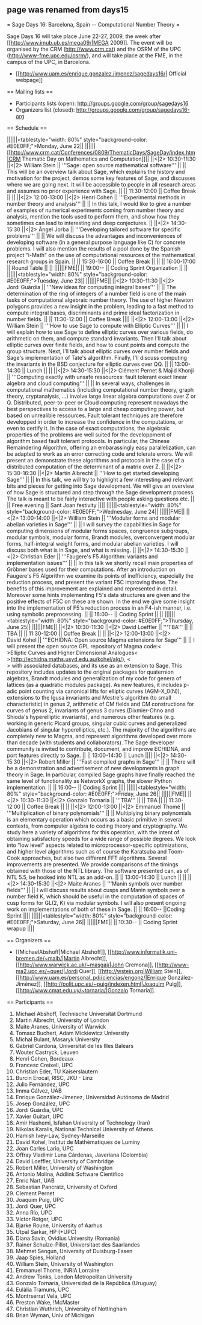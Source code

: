 ## page was renamed from days15
= Sage Days 16: Barcelona, Spain -- Computational Number Theory =

Sage Days 16 will take place June 22-27, 2009, the week after [[http://www.imub.ub.es/mega09/|MEGA 2009]]. The event will be organised by the CRM (http://www.crm.cat) and the OSRM of the UPC (http://www-fme.upc.edu/osrm/), and will take place at the FME, in the campus of the UPC, in Barcelona.

 * [[http://www.uam.es/enrique.gonzalez.jimenez/sagedays16/| Official webpage]]

  
== Mailing lists ==
 * Participants lists (open): http://groups.google.com/group/sagedays16
 * Organizers list (closed): http://groups.google.com/group/sagedays16-org

== Schedule ==

||||||<tablestyle="width: 80%" style="background-color: #E0E0FF;">Monday, June 22||
||||||[[http://www.crm.cat/Conferences/0809/ThematicDays/SageDay/index.htm|CRM Thematic Day on Mathematics and Computation]]||
||<|2> 10:30-11:30 ||<|2> William&nbsp;Stein || '''Sage: open source mathematical software''' ||
|| This will be an overview talk about Sage, which explains the history and motivation for the project, demos some key features of Sage, and discusses where we are going next. It will be accessible to people in all research areas and assumes no prior experience with Sage. ||
|| 11:30-12:00 || Coffee&nbsp;Break || ||
||<|2> 12:00-13:00 ||<|2> Henri&nbsp;Cohen || '''Experimental methods in number theory and analysis''' ||
|| In this talk, I would like to give a number of examples of numerical experiments coming from number theory and analysis, mention the tools used to perform them, and show how they sometimes can lead to interesting and deep conjectures. ||
||<|2> 14:30-15:30 ||<|2> Àngel&nbsp;Jorba || '''Developing tailored software for specific problems''' ||
|| We will discuss the advantages and inconveniences of developing software (in a general purpose language like C) for concrete problems. I will also mention the results of a pool done by the Spanish project "i-Math" on the use of computational resources of the mathematical research groups in Spain. ||
|| 15:30-16:00 || Coffee&nbsp;Break || ||
|| 16:00-17:00 || Round&nbsp;Table || ||
||||||FME||
|| 19:00-- || Coding&nbsp;Sprint Organization || ||
||||||<tablestyle="width: 80%" style="background-color: #E0E0FF;">Tuesday, June 23||
||||||FME||
||<|2> 10:30-11:30 ||<|2> Jordi&nbsp;Guàrdia || '''New ideas for computing integral bases''' ||
|| The determination of the ring of integers of a number field is one of the main tasks of computational algebraic number theory. The use of higher Newton polygons provides a new insight in the problem, leading to a fast method to compute integral bases, discriminants and prime ideal factorization in number fields. ||
|| 11:30-12:00 || Coffee&nbsp;Break ||||
||<|2> 12:00-13:00 ||<|2> William&nbsp;Stein || '''How to use Sage to compute with Elliptic Curves''' ||
|| I will explain how to use Sage to define elliptic curves over various fields, do arithmetic on them, and compute standard invariants. Then I'll talk about elliptic curves over finite fields, and how to count points and compute the group structure. Next, I'll talk about elliptic curves over number fields and Sage's implementation of Tate's algorithm. Finally, I'll discuss computing the invariants in the BSD conjecture for elliptic curves over QQ. ||
|| 13:00-14:30 || Lunch || ||
||<|2> 14:30-15:30 ||<|2> Clément&nbsp;Pernet & Majid&nbsp;Khonji || '''Computing exactly with unsafe ressources: fault tolerant exact linear algebra and cloud computing''' ||
|| In several ways, challenges in computational mathematics (including computational number theory, graph theory, cryptanalysis, ...) involve large linear algebra computations over Z or Q. Distributed, peer-to-peer or Cloud computing represent nowadays the best perspectives to access to a large and cheap computing power, but based on unrealible ressources. Fault tolerant techniques are therefore developped in order to increase the confidence in the computations, or even to certify it. In the case of exact computations, the algebraic properties of the problems are well suited for the developpment of algorithm based fault tolerant protocols. In particular, the Chinese Remaindering Algorithm, offering an embarassingly easy parallelization, can be adapted to work as an error correcting code and tolerate errors. We will present an demonstrate these algorithms and protocols in the case of a distributed computation of the determinant of a matrix over Z. ||
||<|2> 15:30-16:30 ||<|2> Martin&nbsp;Albrecht || '''How to get started developing Sage''' ||
|| In this talk, we will try to highlight a few interesting and relevant bits and pieces for getting into Sage development. We will give an overview of how Sage is structured and step through the Sage development process. The talk is meant to be fairly interactive with people asking questions etc. ||
|| Free&nbsp;evening || Sant Joan festivity ||||
||||||<tablestyle="width: 80%" style="background-color: #E0E0FF;">Wednesday, June 24||
||||||FME||
||<|2> 13:00-14:00 ||<|2> William&nbsp;Stein || '''Modular forms and modular abelian varieties in Sage''' ||
|| I will survey the capabilities in Sage for computing dimensions of modular forms spaces, congruence subgroups, modular symbols, modular forms, Brandt modules, overconvergent modular forms, half-integral weight forms, and modular abelian varieties. I will discuss both what is in Sage, and what is missing. ||
||<|2> 14:30-15:30 ||<|2> Christian&nbsp;Eder || '''Faugere's F5 Algorithm: variants and implementation issues''' ||
|| In this talk we shortly recall main properties of Gröbner bases used for their computations. After an introduction on Faugere's F5 Algorithm we examine its points of inefficiency, especially the reduction process, and present the variant F5C improving these. The benefits of this improvement are explained and represented in detail. Moreover some hints implementing F5's data structures are given and the positive effects of F5C on these are shown. In the end we give some insight into the implementation of F5's reduction process in an F4-ish manner, i.e. using symbolic preprocessing. ||
|| 16:00-- || Coding&nbsp;Sprint || ||
||||||<tablestyle="width: 80%" style="background-color: #E0E0FF;">Thursday, June 25||
||||||FME||
||<|2> 10:30-11:30 ||<|2> David&nbsp;Loeffler || '''TBA''' ||
|| TBA ||
|| 11:30-12:00 || Coffee Break || ||
||<|2> 12:00-13:00 ||<|2> David&nbsp;Kohel || '''ECHIDNA: Open source Magma extensions for Sage''' ||
|| I will present the open source GPL repository of Magma code:<<BR>>Elliptic Curves and Higher Dimensional Analogues<<BR>>(http://echidna.maths.usyd.edu.au/kohel/alg/), <<BR>> with associated databases, and its use as an extension to Sage. This repository includes updates to the original packages for quaternion algebras, Brandt modules and generalization of my code for genera of lattices (as a quadratic modules package). As new features, it includes p-adic point counting via canonical lifts for elliptic curves (AGM-X_0(N)), extensions to the Igusa invariants and Mestre's algorithm (to small characteristic) in genus 2, arithmetic of CM fields and CM constructions for curves of genus 2, invariants of genus 3 curves (Dixmier-Ohno and Shioda's hyperelliptic invariants), and numerous other features (e.g. working in generic Picard groups, singular cubic curves and generalized Jacobians of singular hyperelliptics, etc.). The majority of the algorithms are completely new to Magma, and represent algorithms developed over more than decade (with students and collaborators). The Sage developer community is invited to contribute, document, and improve ECHIDNA, and port features directly to Sage. ||
|| 13:00-14:30 || Lunch ||||
||<|2> 14:30-15:30 ||<|2> Robert&nbsp;Miller || '''Fast compiled graphs in Sage''' ||
|| There will be a demonstration and advertisement of new developments in graph theory in Sage. In particular, compiled Sage graphs have finally reached the same level of functionality as NetworkX graphs, the slower Python implementation. ||
|| 16:00-- || Coding Sprint ||||
||||||<tablestyle="width: 80%" style="background-color: #E0E0FF;">Friday, June 26||
||||||FME||
||<|2> 10:30-11:30 ||<|2> Gonzalo&nbsp;Tornaria || '''TBA''' ||
|| TBA ||
|| 11:30-12:00 || Coffee Break || ||
||<|2> 12:00-13:00 ||<|2> Emmanuel&nbsp;Thomé || '''Multiplication of binary polynomials''' ||
|| Multiplying binary polynomials is an elementary operation which occurs as a basic primitive in several contexts, from computer algebra to coding theory and cryptography. We study here a variety of algorithms for this operation, with the intent of obtaining satisfactory speeds for a wide range of possible degrees. We look into "low level" aspects related to microprocessor-specific optimizations, and higher level algorithms such as of course the Karatsuba and Toom-Cook approaches, but also two different FFT algorithms. Several improvements are presented. We provide comparisons of the timings obtained with those of the NTL library. The software presented can, as of NTL 5.5, be hooked into NTL as an add-on. ||
|| 13:00-14:30 || Lunch || ||
||<|2> 14:30-15:30 ||<|2> Maite&nbsp;Aranes || '''Manin symbols over number fields''' ||
|| I will discuss results about cusps and Manin symbols over a number field K, which should be useful in the computation of spaces of cusp forms for GL(2, K) via modular symbols. I will also present ongoing work on implementations of both of these in Sage. ||
|| 16:00-- ||Coding Sprint ||||
||||||<tablestyle="width: 80%" style="background-color: #E0E0FF;">Saturday, June 26||
||||||FME||
|| 10:30-- || Coding Sprint wrapup ||||


== Organizers ==

 * [[MichaelAbshoff|Michael Abshoff]], [[http://www.informatik.uni-bremen.de/~malb/|Martin Albrecht]], [[http://www.warwick.ac.uk/~masgaj/|John Cremona]], [[http://www-ma2.upc.es/~quer/|Jordi Quer]], [[http://wstein.org|William Stein]], [[http://www.uam.es/personal_pdi/ciencias/engonz/|Enrique González-Jiménez]], [[http://polit.upc.es/~puig/indexen.html|Joaquim Puig]], [[http://www.cmat.edu.uy/~tornaria/|Gonzalo Tornaría]].

== Participants ==
  1. Michael Abshoff, Technische Universität Dortmund
  1. Martin Albrecht, University of London
  1. Maite Aranes, University of Warwick
  1. Tomasz Buchert, Adam Mickiewicz University
  1. Michal Bulant, Masaryk University
  1. Gabriel Cardona, Universitat de les Illes Balears
  1. Wouter Castryck, Leuven
  1. Henri Cohen, Bordeaux
  1. Francesc Creixell, UPC
  1. Christian Eder, TU Kaiserslautern
  1. Burcin Erocal, RISC, JKU - Linz
  1. Julio Fernández, UPC
  1. Imma Gálvez, UAB
  1. Enrique González-Jimenez, Universidad Autónoma de Madrid
  1. Josep González, UPC
  1. Jordi Guàrdia, UPC
  1. Xavier Guitart, UPC
  1. Amir Hashemi, Isfahan University of Technology (Iran)
  1. Nikolas Karalis, National Technical University of Athens 
  1. Hamish Ivey-Law, Sydney-Marseille
  1. David Kohel, Institut de Mathématiques de Luminy
  1. Joan Carles Lario, UPC
  1. Offray Vladimir Luna Cárdenas, Javeriana (Colombia)
  1. David Loeffler, University of Cambridge
  1. Robert Miller, University of Washington
  1. Antonio Molina, Addlink Software Científico
  1. Enric Nart, UAB
  1. Sebastian Pancratz, University of Oxford
  1. Clement Pernet
  1. Joaquim Puig, UPC
  1. Jordi Quer, UPC
  1. Anna Río, UPC
  1. Víctor Rotger, UPC
  1. Bjarke Roune, University of Aarhus
  1. Utpal Sarkar, HP (+UPC)
  1. Diana Savin, Ovidius University (Romania)
  1. Rainer Schulze-Pillot, Universitaet des Saarlandes
  1. Mehmet Sengun, University of Duisburg-Essen
  1. Jaap Spies, Holland
  1. William Stein, University of Washington
  1. Emmanuel Thome, INRIA Lorraine
  1. Andrew Tonks, London Metropolitan University
  1. Gonzalo Tornaría, Universidad de la República (Uruguay)
  1. Eulàlia Tramuns, UPC
  1. Montrserrat Vela, UPC
  1. Preston Wake, !McMaster
  1. Christian Wuthrich, University of Nottingham
  1. Brian Wyman, Univ of Michigan
